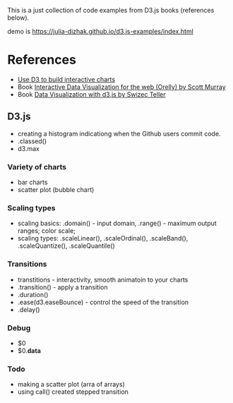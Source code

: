 This is a just collection of code examples from D3.js books (references below).

demo is https://julia-dizhak.github.io/d3.js-examples/index.html

# References
* [Use D3 to build interactive charts](https://egghead.io/courses/use-d3-v3-to-build-interactive-charts-with-javascript)
* Book [Interactive Data Visualization for the web (Orelly) by Scott Murray](http://shop.oreilly.com/product/0636920026938.do)
* Book [Data Visualization with d3.js by Swizec Teller](https://www.packtpub.com/web-development/data-visualization-d3js)


## D3.js
* creating a histogram indicationg when the Github users commit code.
* .classed()
* d3.max

### Variety of charts
* bar charts
* scatter plot (bubble chart)


### Scaling types
* scaling basics: .domain() - input domain, .range() - maximum output ranges; color scale; 
* scaling types: .scaleLinear(), .scaleOrdinal(), .scaleBand(), .scaleQuantize(), .scaleQuantile()


### Transitions
* transtitions - interactivity, smooth animatoin to your charts
* .transition() - apply a transition
* .duration()
* .ease(d3.easeBounce) - control the speed of the transition
* .delay()


### Debug
* $0
* $0.__data__

### Todo
* making a scatter plot (arra of arrays)
* using call() created stepped transition